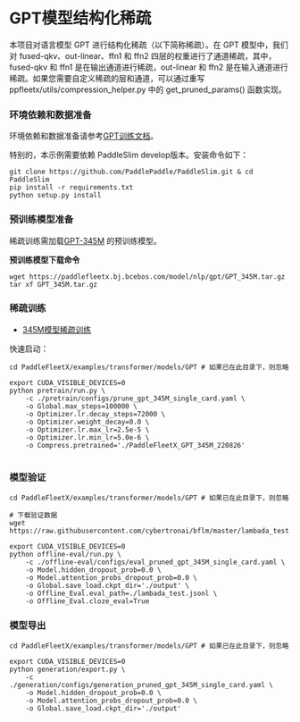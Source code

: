 # GPT模型结构化稀疏

本项目对语言模型 GPT 进行结构化稀疏（以下简称稀疏）。在 GPT 模型中，我们对 fused-qkv、out-linear、ffn1 和 ffn2 四层的权重进行了通道稀疏，其中，fused-qkv 和 ffn1 是在输出通道进行稀疏，out-linear 和 ffn2 是在输入通道进行稀疏。如果您需要自定义稀疏的层和通道，可以通过重写 ppfleetx/utils/compression_helper.py 中的 get_pruned_params() 函数实现。


### 环境依赖和数据准备
环境依赖和数据准备请参考[GPT训练文档](./README.md)。

特别的，本示例需要依赖 PaddleSlim develop版本。安装命令如下：

```shell
git clone https://github.com/PaddlePaddle/PaddleSlim.git & cd PaddleSlim
pip install -r requirements.txt
python setup.py install
```


### 预训练模型准备
稀疏训练需加载[GPT-345M](https://paddlefleetx.bj.bcebos.com/model/nlp/gpt/GPT_345M.tar.gz) 的预训练模型。

**预训练模型下载命令**
```shell
wget https://paddlefleetx.bj.bcebos.com/model/nlp/gpt/GPT_345M.tar.gz
tar xf GPT_345M.tar.gz
```

### 稀疏训练

- [345M模型稀疏训练](../pretrain/configs/prune_gpt_345M_single_card.yaml)

快速启动：
```shell
cd PaddleFleetX/examples/transformer/models/GPT # 如果已在此目录下，则忽略

export CUDA_VISIBLE_DEVICES=0
python pretrain/run.py \
    -c ./pretrain/configs/prune_gpt_345M_single_card.yaml \
    -o Global.max_steps=100000 \
    -o Optimizer.lr.decay_steps=72000 \
    -o Optimizer.weight_decay=0.0 \
    -o Optimizer.lr.max_lr=2.5e-5 \
    -o Optimizer.lr.min_lr=5.0e-6 \
    -o Compress.pretrained='./PaddleFleetX_GPT_345M_220826'
    
```

### 模型验证
```shell
cd PaddleFleetX/examples/transformer/models/GPT # 如果已在此目录下，则忽略

# 下载验证数据
wget https://raw.githubusercontent.com/cybertronai/bflm/master/lambada_test.jsonl

export CUDA_VISIBLE_DEVICES=0
python offline-eval/run.py \
    -c ./offline-eval/configs/eval_pruned_gpt_345M_single_card.yaml \
    -o Model.hidden_dropout_prob=0.0 \
    -o Model.attention_probs_dropout_prob=0.0 \
    -o Global.save_load.ckpt_dir='./output' \
    -o Offline_Eval.eval_path=./lambada_test.jsonl \
    -o Offline_Eval.cloze_eval=True
```

### 模型导出
```shell
cd PaddleFleetX/examples/transformer/models/GPT # 如果已在此目录下，则忽略

export CUDA_VISIBLE_DEVICES=0
python generation/export.py \
    -c ./generation/configs/generation_pruned_gpt_345M_single_card.yaml \
    -o Model.hidden_dropout_prob=0.0 \
    -o Model.attention_probs_dropout_prob=0.0 \
    -o Global.save_load.ckpt_dir='./output'
```
